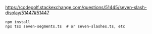 https://codegolf.stackexchange.com/questions/51445/seven-slash-display/51447#51447

```
npm install
npx tsx seven-segments.ts  # or seven-slashes.ts, etc
```
